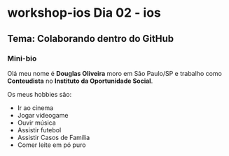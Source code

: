# workshop-ios Dia 02 - ios

## Tema: Colaborando dentro do GitHub

### Mini-bio

Olá meu nome é **Douglas Oliveira** moro em São Paulo/SP e trabalho como **Conteudista** no **Instituto da Oportunidade Social**.

Os meus hobbies são:
- Ir ao cinema
- Jogar videogame
- Ouvir música
- Assistir futebol
- Assistir Casos de Família
- Comer leite em pó puro
